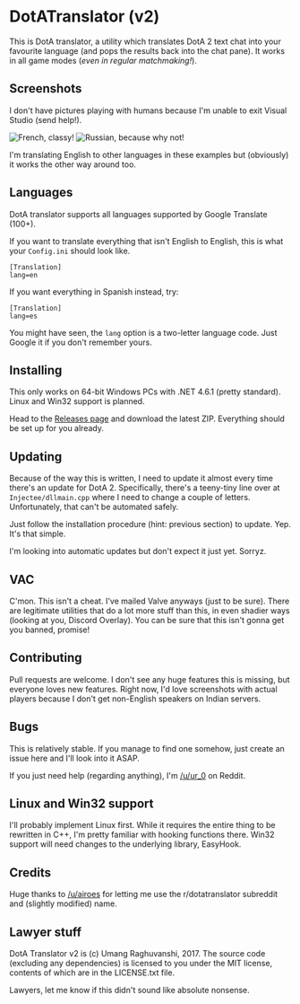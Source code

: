 # DotATranslator (v2)

This is DotA translator, a utility which translates DotA 2 text chat into your 
favourite language (and pops the results back into the chat pane). It works
in all game modes (*even in regular matchmaking!*).

## Screenshots

I don't have pictures playing with humans because I'm unable to exit 
Visual Studio (send help!).

![French, classy!](https://i.imgur.com/oQb0cxg.jpg)
![Russian, because why not!](https://i.imgur.com/SEJ2KxW.jpg)

I'm translating English to other languages in these examples but (obviously) it
works the other way around too.

## Languages

DotA translator supports all languages supported by Google Translate (100+).

If you want to translate everything that isn't English to English, this is what
your `Config.ini` should look like.

```
[Translation]
lang=en
```

If you want everything in Spanish instead, try:

```
[Translation]
lang=es
```

You might have seen, the `lang` option is a two-letter language code. Just
Google it if you don't remember yours.

## Installing

This only works on 64-bit Windows PCs with .NET 4.6.1 (pretty standard). Linux
and Win32 support is planned.

Head to the [Releases page](https://github.com/ur0/DotATranslator/releases) and
download the latest ZIP. Everything should be set up for you already.

## Updating

Because of the way this is written, I need to update it almost
every time there's an update for DotA 2. Specifically, there's a
teeny-tiny line over at `Injectee/dllmain.cpp` where I need to change a couple 
of letters.
Unfortunately, that can't be automated safely.

Just follow the installation procedure (hint: previous section) to update. Yep.
It's that simple.

I'm looking into automatic updates but don't expect it just yet. Sorryz.

## VAC

C'mon. This isn't a cheat. I've mailed Valve anyways
(just to be sure). There are legitimate utilities that do a lot more stuff
than this, in even shadier ways (looking at you, Discord Overlay). You can
be sure that this isn't gonna get you banned, promise!

## Contributing

Pull requests are welcome. I don't see any huge features this is missing, but
everyone loves new features. Right now, I'd love screenshots with actual
players because I don't get non-English speakers on Indian servers.

## Bugs

This is relatively stable. If you manage to find one somehow, just create an
issue here and I'll look into it ASAP.

If you just need help (regarding anything), 
I'm [/u/ur_0](https://reddit.com/ur_0) on Reddit.

## Linux and Win32 support

I'll probably implement Linux first. While it requires the entire thing to be
rewritten in C++, I'm pretty familiar with hooking functions there. Win32
support will need changes to the underlying library, EasyHook.

## Credits

Huge thanks to [/u/airoes](https://reddit.com/user/airoes) for letting me use
the r/dotatranslator subreddit and (slightly modified) name.

## Lawyer stuff

DotA Translator v2 is (c) Umang Raghuvanshi, 2017. The source code (excluding
any dependencies) is licensed to you under the MIT license, contents of which
are in the LICENSE.txt file.

Lawyers, let me know if this didn't sound like absolute nonsense.